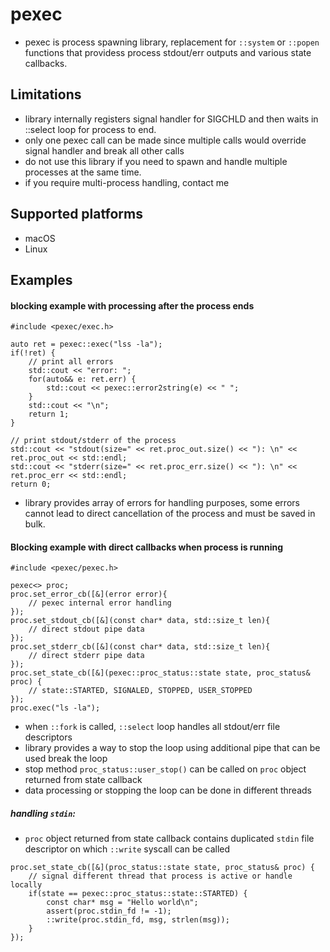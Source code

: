 # pexec 
* pexec is process spawning library, replacement for `::system` or `::popen` functions that providess process stdout/err outputs and various state callbacks.

## Limitations
* library internally registers signal handler for SIGCHLD and then waits in ::select loop for process to end.
* only one pexec call can be made since multiple calls would override signal handler and break all other calls
* do not use this library if you need to spawn and handle multiple processes at the same time.
* if you require multi-process handling, contact me

## Supported platforms
* macOS
* Linux

## Examples

#### blocking example with processing after the process ends
```
#include <pexec/exec.h>

auto ret = pexec::exec("lss -la");
if(!ret) {
    // print all errors
    std::cout << "error: ";
    for(auto&& e: ret.err) {
        std::cout << pexec::error2string(e) << " ";
    }
    std::cout << "\n";
    return 1;
}

// print stdout/stderr of the process
std::cout << "stdout(size=" << ret.proc_out.size() << "): \n" << ret.proc_out << std::endl;
std::cout << "stderr(size=" << ret.proc_err.size() << "): \n" << ret.proc_err << std::endl;
return 0;
```
* library provides array of errors for handling purposes, some errors cannot lead to direct cancellation of the process and must be saved in bulk.
#### Blocking example with direct callbacks when process is running
```
#include <pexec/pexec.h>

pexec<> proc;
proc.set_error_cb([&](error error){
    // pexec internal error handling
});
proc.set_stdout_cb([&](const char* data, std::size_t len){
    // direct stdout pipe data
});
proc.set_stderr_cb([&](const char* data, std::size_t len){
    // direct stderr pipe data
});
proc.set_state_cb([&](pexec::proc_status::state state, proc_status& proc) {
    // state::STARTED, SIGNALED, STOPPED, USER_STOPPED
});
proc.exec("ls -la");
```

* when `::fork` is called, `::select` loop handles all stdout/err file descriptors
* library provides a way to stop the loop using additional pipe that can be used break the loop
* stop method `proc_status::user_stop()` can be called on `proc` object returned from state callback
* data processing or stopping the loop can be done in different threads

##### handling `stdin`:
* `proc` object returned from state callback contains duplicated `stdin` file descriptor on which `::write` syscall can be called
```
proc.set_state_cb([&](proc_status::state state, proc_status& proc) {
    // signal different thread that process is active or handle locally
    if(state == pexec::proc_status::state::STARTED) {
        const char* msg = "Hello world\n";
        assert(proc.stdin_fd != -1);
        ::write(proc.stdin_fd, msg, strlen(msg));
    }
});
```